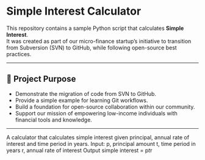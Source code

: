 # Simple Interest Calculator

This repository contains a sample Python script that calculates **Simple Interest**.  
It was created as part of our micro-finance startup’s initiative to transition from Subversion (SVN) to GitHub, while following open-source best practices.

---

## 📌 Project Purpose
- Demonstrate the migration of code from SVN to GitHub.  
- Provide a simple example for learning Git workflows.  
- Build a foundation for open-source collaboration within our community.  
- Support our mission of empowering low-income individuals with financial tools and knowledge.  

---
A calculator that calculates simple interest given principal, annual rate of interest and time period in years.
Input:
   p, principal amount
   t, time period in years
   r, annual rate of interest
Output
   simple interest = p*t*r

